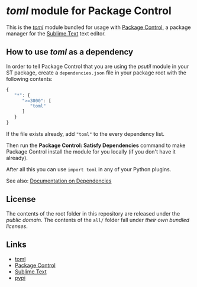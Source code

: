 # *toml* module for Package Control

This is the *[toml](https://github.com/uiri/toml)* module
bundled for usage with [Package Control](http://packagecontrol.io/),
a package manager
for the [Sublime Text](http://sublimetext.com/) text editor.


## How to use *toml* as a dependency

In order to tell Package Control
that you are using the *psutil* module
in your ST package,
create a `dependencies.json` file
in your package root
with the following contents:

```js
{
   "*": {
      ">=3000": [
         "toml"
      ]
   }
}
```

If the file exists already,
add `"toml"` to the every dependency list.

Then run the **Package Control: Satisfy Dependencies** command
to make Package Control
install the module for you locally
(if you don't have it already).

After all this
you can use `import toml`
in any of your Python plugins.

See also:
[Documentation on Dependencies](https://packagecontrol.io/docs/dependencies)



## License

The contents of the root folder
in this repository
are released
under the *public domain*.
The contents of the `all/` folder
fall under *their own bundled licenses*.

## Links

- [toml](https://github.com/uiri/toml)
- [Package Control](http://packagecontrol.io/)
- [Sublime Text](http://sublimetext.com/)
- [pypi](https://pypi.python.org/pypi/toml)
